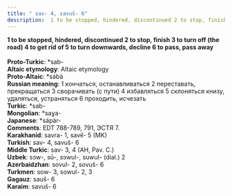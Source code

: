 ```yaml
---
title: " sav- 4, savuš- 6"
description:  1 to be stopped, hindered, discontinued 2 to stop, finish 3 to turn off (the road) 4 to get rid of 5 to turn downwards, decline 6 to pass, pass away
---
```

<p data-pagefind-weight="0.5">
<strong> 1 to be stopped, hindered, discontinued 2 to stop, finish 3 to turn off (the road) 4 to get rid of 5 to turn downwards, decline 6 to pass, pass away</strong><br><br>
<strong>Proto-Turkic</strong>:  *sab-<br>
<strong>Altaic etymology</strong>:  Altaic etymology<br>
<strong> Proto-Altaic</strong>:  *sábà<br>
<strong>Russian meaning</strong>:  1 кончаться, останавливаться 2 переставать, прекращаться 3 сворачивать (с пути) 4 избавляться 5 склоняться книзу, удаляться, устраняться 6 проходить, исчезать<br>
<strong>Turkic</strong>:  *sab-<br>
<strong>Mongolian</strong>:  *saɣa-<br>
<strong>Japanese</strong>:  *sápár-<br>
<strong>Comments</strong>:  EDT 788-789, 791, ЭСТЯ 7.<br>
<strong>Karakhanid</strong>:  savra- 1, savɨl- 5 (MK)<br>
<strong>Turkish</strong>:  sav- 4, savuš- 6<br>
<strong>Middle Turkic</strong>:  sav- 3, 4 (AH, Pav. C.)<br>
<strong>Uzbek</strong>:  sɔw-, sū-, sɔwul-, suwul- (dial.) 2<br>
<strong>Azerbaidzhan</strong>:  sovul- 2, sovuš- 6<br>
<strong>Turkmen</strong>:  sow- 3, sowul- 2, 3<br>
<strong>Gagauz</strong>:  sauš- 6<br>
<strong>Karaim</strong>:  savuš- 6<br>

</p>
